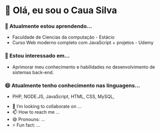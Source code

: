 # 👋 Olá, eu sou o Caua Silva

### 🌱 Atualmente estou aprendendo...
<ul dir="auto">
  <li>Faculdade de Ciencias da computação - Estácio</li>
  <li>Curso Web moderno completo com JavaScript + projetos - Udemy</li>
</ul>

### 👀 Estou interessado em...
<ul dir="auto">
  <li>Aprimorar meu conhecimento e habilidades no desenvolvimento de sistemas back-end.</li>
</ul>

### 😄 Atualmente tenho conhecimento nas linguagens...
<ul dir="auto">
  <li>PHP, NODE.JS, JavaScript, HTML, CSS, MySQL, </li>
</ul>

- 💞️ I’m looking to collaborate on ...
- 📫 How to reach me ...
- 😄 Pronouns: ...
- ⚡ Fun fact: ...

<!---
CauaSilvaDev/CauaSilvaDev is a ✨ special ✨ repository because its `README.md` (this file) appears on your GitHub profile.
You can click the Preview link to take a look at your changes.
--->
